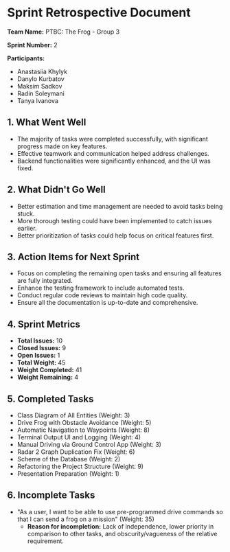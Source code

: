 
# Sprint Retrospective Document

**Team Name:** PTBC: The Frog - Group 3

**Sprint Number:** 2

**Participants:**
- Anastasiia Khylyk
- Danylo Kurbatov
- Maksim Sadkov
- Radin Soleymani
- Tanya Ivanova

## 1. What Went Well
- The majority of tasks were completed successfully, with significant progress made on key features.
- Effective teamwork and communication helped address challenges.
- Backend functionalities were significantly enhanced, and the UI was fixed.

## 2. What Didn't Go Well
- Better estimation and time management are needed to avoid tasks being stuck.
- More thorough testing could have been implemented to catch issues earlier.
- Better prioritization of tasks could help focus on critical features first.

## 3. Action Items for Next Sprint
- Focus on completing the remaining open tasks and ensuring all features are fully integrated.
- Enhance the testing framework to include automated tests.
- Conduct regular code reviews to maintain high code quality.
- Ensure all the documentation is up-to-date and comprehensive.

## 4. Sprint Metrics
- **Total Issues:** 10
- **Closed Issues:** 9
- **Open Issues:** 1
- **Total Weight:** 45
- **Weight Completed:** 41
- **Weight Remaining:** 4

## 5. Completed Tasks
- Class Diagram of All Entities (Weight: 3)
- Drive Frog with Obstacle Avoidance (Weight: 5)
- Automatic Navigation to Waypoints (Weight: 8)
- Terminal Output UI and Logging (Weight: 4)
- Manual Driving via Ground Control App (Weight: 3)
- Radar 2 Graph Duplication Fix (Weight: 6)
- Scheme of the Database (Weight: 2)
- Refactoring the Project Structure (Weight: 9)
- Presentation Preparation (Weight: 1)

## 6. Incomplete Tasks
- "As a user, I want to be able to use pre-programmed drive commands so that I can send a frog on a mission" (Weight: 35)
  - **Reason for incompletion:** Lack of independence, lower priority in comparison to other tasks, and obscurity/vagueness of the relative requirement.
